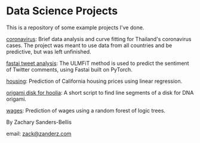 # Data Science Projects
This is a repository of some example projects I've done. 

[coronavirus](coronavirus): Brief data analysis and curve fitting for Thailand's coronavirus cases. The project was meant to use data from all countries and be predictive, but was left unfinished.

[fastai tweet analysis](Fastai_Tweet_Analysis): The ULMFiT method is used to predict the sentiment of Twitter comments, using Fastai built on PyTorch. 

[housing](housing): Prediction of California housing prices using linear regression.

[origami disk for hoolia](origami-disk-for-hoolia): A short script to find line segments of a disk for DNA origami.

[wages](wages): Prediction of wages using a random forest of logic trees.

By Zachary Sanders-Bellis

email: zack@zanderz.com
